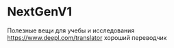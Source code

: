 # NextGenV1
Полезные вещи для учебы и исследования
https://www.deepl.com/translator хороший переводчик
